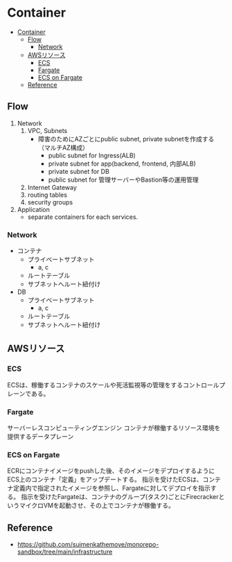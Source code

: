 # Container

- [Container](#container)
  - [Flow](#flow)
    - [Network](#network)
  - [AWSリソース](#awsリソース)
    - [ECS](#ecs)
    - [Fargate](#fargate)
    - [ECS on Fargate](#ecs-on-fargate)
  - [Reference](#reference)

## Flow

1. Network
   1. VPC, Subnets
      - 障害のためにAZごとにpublic subnet, private subnetを作成する（マルチAZ構成）
        - public subnet for Ingress(ALB)
        - private subnet for app(backend, frontend, 内部ALB)
        - private subnet for DB
        - public subnet for 管理サーバーやBastion等の運用管理
   2. Internet Gateway
   3. routing tables
   4. security groups
2. Application
   - separate containers for each services.

### Network

- コンテナ
  - プライベートサブネット
    - a, c
  - ルートテーブル
  - サブネットへルート紐付け
- DB
  - プライベートサブネット
    - a, c
  - ルートテーブル
  - サブネットへルート紐付け

## AWSリソース

### ECS

ECSは、稼働するコンテナのスケールや死活監視等の管理をするコントロールプレーンである。

### Fargate

サーバーレスコンピューティングエンジン
コンテナが稼働するリソース環境を提供するデータプレーン

### ECS on Fargate

ECRにコンテナイメージをpushした後、そのイメージをデプロイするようにECS上のコンテナ「定義」をアップデートする。
指示を受けたECSは、コンテナ定義内で指定されたイメージを参照し、Fargateに対してデプロイを指示する。
指示を受けたFargateは、コンテナのグループ(タスク)ごとにFirecrackerというマイクロVMを起動させ、その上でコンテナが稼働する。

## Reference

- <https://github.com/suimenkathemove/monorepo-sandbox/tree/main/infrastructure>
